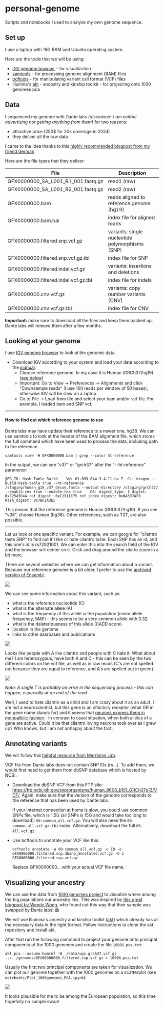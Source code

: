 # personal-genome

Scripts and notebooks I used to analyze my own genome sequence.

## Set up

I use a laptop with 16G RAM and Ubuntu operating system.

Here are the tools that we will be using:
- [IGV genome browser](https://igv.org/) - for visualization
- [samtools](https://www.htslib.org/) - for processing genome alignment (BAM) files
- [bcftools](https://samtools.github.io/bcftools/bcftools.html) - for manipulating variant call format (VCF) files
- Illumina's [akt](https://github.com/Illumina/akt) - ancestry and kinship toolkit - for projecting onto 1000 genomes pca 


## Data

I sequenced my genome with Dante labs *(disclaimer: I am neither advertising nor getting anything from them)* for two reasons:

- attractive price (250$ for 30x coverage in 2024)
- they deliver all the raw data

I came to the idea thanks to this [highly recommended blogpost from my friend German](https://medium.com/@german.m.demidov/how-to-analyse-your-own-dna-a-point-of-view-of-ordinary-customer-part-i-226284ba9466).

Here are the file types that they deliver:

File | Description
--- | ---
GFX0000000_SA_L001_R1_001.fastq.gz | read1 (raw)
GFX0000000_SA_L001_R2_001.fastq.gz | read2 (raw)
GFX0000000.bam | reads aligned to reference genome (hg19)
GFX0000000.bam.bai | index file for aligned reads
GFX0000000.filtered.snp.vcf.gz | variants: single nucleotide polymorphisms (SNP)
GFX0000000.filtered.snp.vcf.gz.tbi | index file for SNP
GFX0000000.filtered.indel.vcf.gz | variants: insertions and deletions
GFX0000000.filtered.indel.vcf.gz.tbi | index file for indels
GFX0000000.cnv.vcf.gz | variants: copy number variants (CNV)
GFX0000000.cnv.vcf.gz.tbi | index file for CNV


**Important:** make sure to download all the files and keep them backed up. Dante labs will remove them after a few months.

## Looking at your genome

I use [IGV genome browser](https://igv.org/doc/desktop/) to look at the genomic data.

- Download IGV according to your system and load your data according to the [manual](https://igv.org/doc/desktop/#QuickStart/):
  - Choose reference genome. In my case it is Human (GRCh37/hg19). ([see below](#how-to-find-the-reference-genome))
  - Important: Go to View -> Preferences -> Alignments and click "Downsample reads" (I use 100 reads per window of 50 bases), otherwise IGV will be slow on a laptop.
  - Go to File -> Load from file and select your bam and/or vcf file. For example, I loaded bam and SNP vcf.

---
#### How to find out which reference genome to use

Dante labs may have update their reference to a newer one, hg38. We can use samtools to look at the header of the BAM alignment file, which stores the full command which have been used to process the data, including path to the reference. 

```
samtools view -H GFX0000000.bam | grep --color ht-reference
```
In the output, we can see "v37" or "grch37" after the "--ht-reference" parameter:

```
@PG	ID: Hash Table Build	VN: 01.003.044.3.4.11-hv-7	CL: dragen --build-hash-table true --ht-reference /staging/human_g1k_v37_decoy.fasta --output-directory /staging/grch37/ --enable-cnv true --enable-rna true	DS: digest_type: 1 digest: 0xF2543D4A ref_digest: 0xC2311E75 ref_index_digest: 0xB4307AF0 hash_digest: 0x7BF2A3E5
```

This means that the reference genome is Human (GRCh37/hg19). If you see "v38", choose Human (hg38). Other references, such as T2T, are also possible.

---

Let us look at one specific variant. For example, we can google for "cilantro taste SNP" to find out if I like or hate cilantro taste. Each SNP has an id, and this one's id is rs72921001. We can enter this into the search field of the IGV and the browser will center on it. Click and drag around the site to zoom in a bit more.

There are several websites where we can get information about a variant. Because our reference genome is a bit older, I prefer to use the [archived version of Ensembl](https://grch37.ensembl.org/Homo_sapiens/Info/Index). 

![](images/ensembl.png)

We can see some information about this variant, such as:
- what is the reference nucleotide (C)
- what is the alternate allele (A)
- what is the frequency of this allele in the population (minor allele frequency, MAF) - this seems to be a very common allele with 0.32
- what is the deleteriousness of this allele (CADD score)
- location in the genome
- links to other databases and publications

![](images/cilantro.png)

Looks like people with A like cilantro and people with C hate it. What about me? I am heterozygous, have both A and C - this can be seen by the two different colors on the vcf file, as well as in raw reads (C's are not spelled out because they are equal to reference, and A's are spelled out in green).

![](images/igv-cilantro.png)

*Note: A single T is probably an error in the sequencing process - this can happen, especially at an end of the read*

Well, I used to hate cilantro as a child and I am crazy about it as an adult. I am not a neuroscientist, but this gene is an olfactory receptor (what OR in the gene name stands for) and it seems that [neurons express them in monoallelic fashion](https://www.ncbi.nlm.nih.gov/pmc/articles/PMC4882762/) - in contrast to usual situation, when both alleles of a gene are active. Could it be that cilantro loving neurons took over as I grew up? Who knows, but I am not unhappy about the fact.

## Annotating variants

We will follow this [helpful resource from Merriman Lab](https://merrimanlab.github.io/post/2021-09-21-vcf-annotation/).

VCF file from Dante labs does not contain SNP IDs (rs...). To add them, we would first need to get them from dbSNP database which is hosted by NCBI.

- Download the dbSNP VCF from this FTP site: https://ftp.ncbi.nih.gov/snp/organisms/human_9606_b151_GRCh37p13/VCF/. Again, make sure that the version of the genome corresponds to the reference that has been used by Dante labs. 

  If your internet connection at home is slow, you could use common SNPs file, which is 1.5G (all SNPs is 15G and would take too long to download): `00-common_all.vcf.gz`. You will also need the `00-common_all.vcf.gz.tbi` index. Alternatively, download the full `00-All.vcf.gz`.

- Use bcftools to annotate your VCF like this:
  ```
  bcftools annotate -a 00-common_all.vcf.gz -c ID -o GFX0000000.filtered.snp.dbsnp_annotated.vcf.gz -O z GFX0000000.filtered.snp.vcf.gz
  ```
  Replace GFX0000000... with your actual VCF file name.
  
## Visualizing your ancestry

We can use the data from [1000 genomes project](https://www.internationalgenome.org/) to visualize where among the big populations our ancestry lies. This was inspired by [this great blogpost by Wendy Wong](https://wendy-wong.medium.com/sample-swap-of-my-genome-from-dante-labs-e154d1a3e423), who found out this way that their sample was swapped by Dante labs! :scream:

We will use Illumina's ancestry and kinship toolkit ([akt](https://github.com/Illumina/akt)) which already has all the necessary data in the right format. Follow instructions to clone the akt repository and install akt.

After that run the following command to project your genome onto principal components of the 1000 genomes and create the file `1000G.pca.txt`:

`akt pca --assume-homref -W ./data/wgs.grch37.vcf.gz ../../genomes/GFX00000000.filtered.snp.vcf.gz > 1000G.pca.txt`

Usually the first two principal components are taken for visualization. We can plot our genome together with the 1000 genomes on a scatterplot (see `notebooks/Plot_1000genomes_PCA.ipynb`):

![](images/pca.png)

It looks plausible for me to be among the European population, so this time hopefully no  sample swap!
